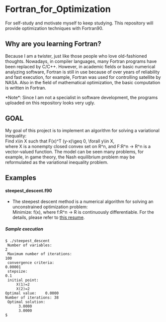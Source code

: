 # Fortran_for_Optimization
For self-study and motivate myself to keep studying. This repository will provide optimization techniques with Fortran90. <br>

## Why are you learning Fortran?
<p>Because I am a twister, just like those people who love old-fashioned thoughts. Nowadays, in compiler languages, many Fortran programs have been replaced by C/C++. However, in academic fields or basic numerical analyzing software, Fortran is still in use because of over years of reliability and fast execution, for example, Fortran was used for controlling satellite by NASA. Also in the field of mathematical optimization, the basic computation is written in Fortran.</p>
<p> *Note*: Since I am not a specialist in software development, the programs uploaded on this repository looks very ugly.</p>

## GOAL
<p>My goal of this project is to implement an algorithm for solving a variational inequality:<br>
Find x\in X such that F(x)^T (y-x)\geq 0, \forall y\in X,<br>
where X is a nonempty closed convex set on R^n, and F:R^n -> R^n is a vector-valued function. The model can be seen many problems, for example, in game theory, the Nash equilibrium problem may be reformulated as the variational inequality problem.</p>

## Examples
#### steepest_descent.f90
- The steepest descent method is a numerical algorithm for solving an unconstrained optimization problem:<br>
	Minimize: f(x),
where f:R^n -> R is continuously differentiable. For the details, please refer to <a href="http://www.math.usm.edu/lambers/mat419/lecture10.pdf">this resume</a>.<br>
##### Sample execution
```
$ ./steepest_descent
 Number of variables:
2
 Maximum number of iterations:
100
 convergence criteria:
0.00001
 stepsize:
0.1
 initial point:
     X(1)=2
     X(2)=2
Optimal value:    0.0000
Number of iterations: 38
 Optimal solution:
      3.0000
      3.0000
$
```
